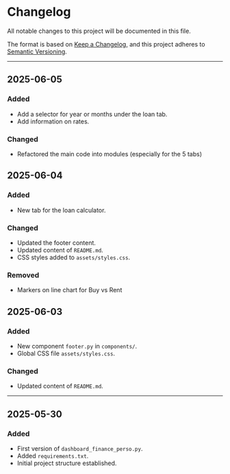 # Changelog

All notable changes to this project will be documented in this file.

The format is based on [Keep a Changelog](https://keepachangelog.com/en/1.0.0/), and this project adheres to [Semantic Versioning](https://semver.org/).

---

## 2025-06-05

### Added

- Add a selector for year or months under the loan tab.
- Add information on rates.

### Changed

- Refactored the main code into modules (especially for the 5 tabs)

## 2025-06-04

### Added

- New tab for the loan calculator.

### Changed

- Updated the footer content.
- Updated content of `README.md`.
- CSS styles added to `assets/styles.css`.

### Removed

- Markers on line chart for Buy vs Rent

## 2025-06-03

### Added

- New component `footer.py` in `components/`.
- Global CSS file `assets/styles.css`.

### Changed

- Updated content of `README.md`.

---

## 2025-05-30

### Added

- First version of `dashboard_finance_perso.py`.
- Added `requirements.txt`.
- Initial project structure established.
